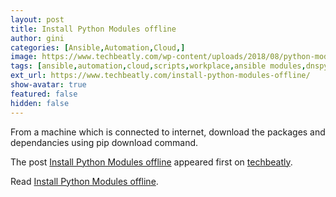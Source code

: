 ```yaml
---
layout: post
title: Install Python Modules offline
author: gini
categories: [Ansible,Automation,Cloud,]
image: https://www.techbeatly.com/wp-content/uploads/2018/08/python-module-offline-techbeatly-1024x576.png
tags: [ansible,automation,cloud,scripts,workplace,ansible modules,dnspython,how to install ansible module,how to install python module,python,]
ext_url: https://www.techbeatly.com/install-python-modules-offline/
show-avatar: true
featured: false
hidden: false
---
```


<p>From a machine which is connected to internet, download the packages and dependancies using pip download command. </p>
<p>The post <a href="https://www.techbeatly.com/install-python-modules-offline/">Install Python Modules offline</a> appeared first on <a href="https://www.techbeatly.com">techbeatly</a>.</p>

Read [Install Python Modules offline](https://www.techbeatly.com/install-python-modules-offline/).